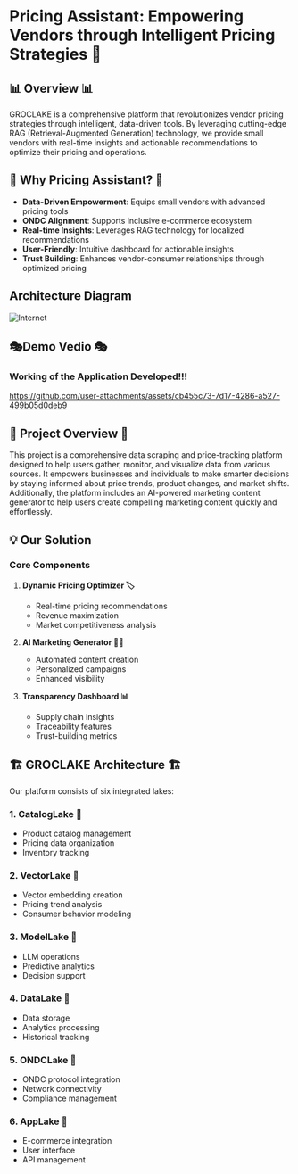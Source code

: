 # Pricing Assistant: Empowering Vendors through Intelligent Pricing Strategies 🚀

## 📊 Overview 📊

GROCLAKE is a comprehensive platform that revolutionizes vendor pricing strategies through intelligent, data-driven tools. By leveraging cutting-edge RAG (Retrieval-Augmented Generation) technology, we provide small vendors with real-time insights and actionable recommendations to optimize their pricing and operations.

## 🎯 Why Pricing Assistant? 🎯

- **Data-Driven Empowerment**: Equips small vendors with advanced pricing tools
- **ONDC Alignment**: Supports inclusive e-commerce ecosystem
- **Real-time Insights**: Leverages RAG technology for localized recommendations
- **User-Friendly**: Intuitive dashboard for actionable insights
- **Trust Building**: Enhances vendor-consumer relationships through optimized pricing

## Architecture Diagram
![Internet](https://github.com/user-attachments/assets/476f7002-a535-4917-b100-15aba3278d6f)



## 🎭Demo Vedio 🎭

### Working of the Application Developed!!!

https://github.com/user-attachments/assets/cb455c73-7d17-4286-a527-499b05d0deb9


## 🎲 Project Overview 🎲

This project is a comprehensive data scraping and price-tracking platform designed to help users gather, monitor, and visualize data from various sources. It empowers businesses and individuals to make smarter decisions by staying informed about price trends, product changes, and market shifts. Additionally, the platform includes an AI-powered marketing content generator to help users create compelling marketing content quickly and effortlessly.

## 💡 Our Solution 

### Core Components

1. **Dynamic Pricing Optimizer  🏷️**
   - Real-time pricing recommendations
   - Revenue maximization
   - Market competitiveness analysis

3. **AI Marketing Generator  👨‍🎨**
   - Automated content creation
   - Personalized campaigns
   - Enhanced visibility

4. **Transparency Dashboard 📊**
   - Supply chain insights
   - Traceability features
   - Trust-building metrics

## 🏗️ GROCLAKE Architecture 🏗️

Our platform consists of six integrated lakes:

### 1. CatalogLake 🤯
- Product catalog management
- Pricing data organization
- Inventory tracking

### 2. VectorLake 🤯
- Vector embedding creation
- Pricing trend analysis
- Consumer behavior modeling

### 3. ModelLake 🤯
- LLM operations
- Predictive analytics
- Decision support

### 4. DataLake 🤯
- Data storage
- Analytics processing
- Historical tracking

### 5. ONDCLake 🤯
- ONDC protocol integration
- Network connectivity
- Compliance management

### 6. AppLake 🤯
- E-commerce integration
- User interface
- API management

